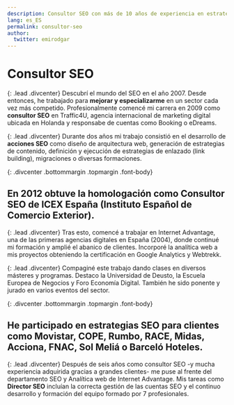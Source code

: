 ```yaml
---
description: Consultor SEO con más de 10 años de experiencia en estrategias digitales.
lang: es_ES
permalink: consultor-seo
author:
  twitter: emirodgar
---
```


# Consultor SEO

{: .lead .divcenter}
Descubrí el mundo del SEO en el año 2007. Desde entonces, he trabajado para **mejorar y especializarme** en un sector cada vez más competido. Profesionalmente comencé mi carrera en 2009 como **consultor SEO** en Traffic4U, agencia internacional de marketing digital ubicada en Holanda y responsabe de cuentas como Booking o eDreams.

{: .lead .divcenter}
Durante dos años mi trabajo consistió en el desarrollo de **acciones SEO** como diseño de arquitectura web, generación de estrategias de contenido, definición y ejecución de estrategias de enlazado (link building), migraciones o diversas formaciones. 

{: .divcenter .bottommargin .topmargin .font-body}
## En 2012 obtuve la homologación como Consultor SEO de ICEX España (Instituto Español de Comercio Exterior).

{: .lead .divcenter}
Tras esto, comencé a trabajar en Internet Advantage, una de las primeras agencias digitales en España (2004), donde continué mi formación y amplié el abanico de clientes. Incorporé la analítica web a mis proyectos obteniendo la certificación en Google Analytics y Webtrekk.

{: .lead .divcenter}
Compaginé este trabajo dando clases en diversos másteres y programas. Destaco la Universidad de Deusto, la Escuela Europea de Negocios y Foro Economía Digital. También he sido ponente y jurado en varios eventos del sector.

{: .divcenter .bottommargin .topmargin .font-body}
## He participado en estrategias SEO para clientes como Movistar, COPE, Rumbo, RACE, Midas, Acciona, FNAC, Sol Meliá o Barceló Hoteles.

{: .lead .divcenter}
Después de seis años como consultor SEO -y mucha experiencia adquirida gracias a grandes clientes- me puse al frente del departamento SEO y Analítica web de Internet Advantage. Mis tareas como **Director SEO** incluían la correcta gestión de las cuentas SEO y el continuo desarrollo y formación del equipo formado por 7 profesionales.
